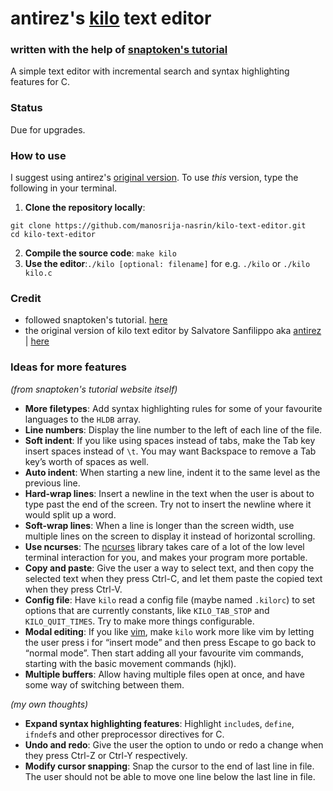 # antirez's [kilo](https://github.com/antirez/kilo) text editor

### written with the help of [snaptoken's tutorial](https://viewsourcecode.org/snaptoken/kilo/)

A simple text editor with incremental search and syntax highlighting features for C.

### Status

Due for upgrades.

### How to use

I suggest using antirez's [original version](https://github.com/antirez/kilo). To use *this* version, type the following in your terminal.

1. **Clone the repository locally**:

```
git clone https://github.com/manosrija-nasrin/kilo-text-editor.git
cd kilo-text-editor
```

2. **Compile the source code**: `make kilo`
3. **Use the editor**:`./kilo [optional: filename]` for e.g. `./kilo` or `./kilo kilo.c`

### Credit

- followed snaptoken's tutorial. [here](https://viewsourcecode.org/snaptoken/kilo/)
- the original version of kilo text editor by Salvatore Sanfilippo aka [antirez](https://github.com/antirez) | [here](https://github.com/antirez/kilo)

### Ideas for more features

_(from snaptoken's tutorial website itself)_

- **More filetypes**: Add syntax highlighting rules for some of your favourite languages to the `HLDB` array.
- **Line numbers**: Display the line number to the left of each line of the file.
- **Soft indent**: If you like using spaces instead of tabs, make the Tab key insert spaces instead of `\t`. You may want Backspace to remove a Tab key’s worth of spaces as well.
- **Auto indent**: When starting a new line, indent it to the same level as the previous line.
- **Hard-wrap lines**: Insert a newline in the text when the user is about to type past the end of the screen. Try not to insert the newline where it would split up a word.
- **Soft-wrap lines**: When a line is longer than the screen width, use multiple lines on the screen to display it instead of horizontal scrolling.
- **Use ncurses**: The [ncurses](https://en.wikipedia.org/wiki/Ncurses) library takes care of a lot of the low level terminal interaction for you, and makes your program more portable.
- **Copy and paste**: Give the user a way to select text, and then copy the selected text when they press Ctrl-C, and let them paste the copied text when they press Ctrl-V.
- **Config file**: Have `kilo` read a config file (maybe named `.kilorc`) to set options that are currently constants, like `KILO_TAB_STOP` and `KILO_QUIT_TIMES`. Try to make more things configurable.
- **Modal editing**: If you like [vim](http://www.vim.org/), make `kilo` work more like vim by letting the user press i for “insert mode” and then press Escape to go back to “normal mode”. Then start adding all your favourite vim commands, starting with the basic movement commands (hjkl).
- **Multiple buffers**: Allow having multiple files open at once, and have some way of switching between them.

_(my own thoughts)_

- **Expand syntax highlighting features**: Highlight `include`s, `define`, `ifndef`s and other preprocessor directives for C.
- **Undo and redo**: Give the user the option to undo or redo a change when they press Ctrl-Z or Ctrl-Y respectively.
- **Modify cursor snapping**: Snap the cursor to the end of last line in file. The user should not be able to move one line below the last line in file.
